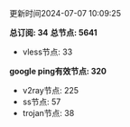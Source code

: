 更新时间2024-07-07 10:09:25

**总订阅: 34**
**总节点: 5641**
- vless节点: 33

**google ping有效节点: 320**
- v2ray节点: 225
- ss节点: 57
- trojan节点: 38
